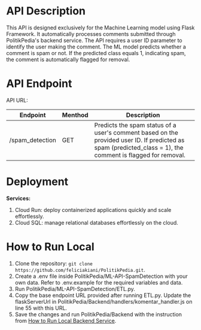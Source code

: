# API Description
This API is designed exclusively for the Machine Learning model using Flask Framework. It automatically processes comments submitted through PolitikPedia's backend service. The API requires a user ID parameter to identify the user making the comment. The ML model predicts whether a comment is spam or not. If the predicted class equals 1, indicating spam, the comment is automatically flagged for removal.

# API Endpoint
API URL: 

|Endpoint|Menthod|Description|
|----|-----|-------|
|/spam_detection|GET|Predicts the spam status of a user's comment based on the provided user ID. If predicted as spam (predicted_class = 1), the comment is flagged for removal.|

# Deployment
**Services:**
1. Cloud Run: deploy containerized applications quickly and scale effortlessly.
3. Cloud SQL: manage relational databases effortlessly on the cloud.

# How to Run Local
1. Clone the repository: `git clone https://github.com/feliciakiani/PolitikPedia.git`.
2. Create a .env file inside PolitikPedia/ML-API-SpamDetection with your own data. Refer to .env.example for the required variables and data.
3. Run PolitikPedia/ML-API-SpamDetection/ETL.py.
4. Copy the base endpoint URL provided after running ETL.py. Update the flaskServerUrl in PolitikPedia/Backend/handlers/komentar_handler.js on line 55 with this URL.
4. Save the changes and run PolitikPedia/Backend with the instruction from [How to Run Local Backend Service](https://github.com/feliciakiani/PolitikPedia/tree/main/Backend).